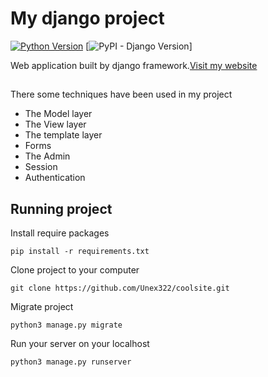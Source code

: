 # My django project
[![Python Version](https://img.shields.io/badge/python-3.11-brightgreen.svg)](https://python.org)
[![PyPI - Django Version](https://img.shields.io/badge/django-4.1.7-green)]


Web application built by django framework.[Visit my website](http://unex322.beget.tech/)

##
There some techniques have been used in my project
  * The Model layer
  * The View layer
  * The template layer
  * Forms
  * The Admin
  * Session
  * Authentication
	
## Running project
Install require packages

	pip install -r requirements.txt

Clone project to your computer

	git clone https://github.com/Unex322/coolsite.git

Migrate project

	python3 manage.py migrate
		
Run your server on your localhost

	python3 manage.py runserver
